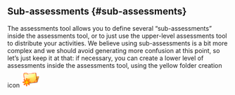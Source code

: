 ## Sub-assessments {#sub-assessments}

The assessments tool allows you to define several “sub-assessments” inside the assessments tool, or to just use the upper-level assessments tool to distribute your activities. We believe using sub-assessments is a bit more complex and we should avoid generating more confusion at this point, so let’s just keep it at that: if necessary, you can create a lower level of assessments inside the assessments tool, using the yellow folder creation icon <img src="../assets/image5.svg" width="42px" />

